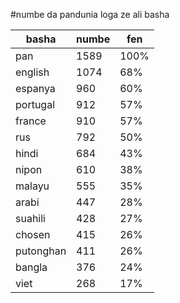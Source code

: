 #numbe da pandunia loga ze ali basha

| basha | numbe | fen |
|-------|-------|-----|
| pan | 1589 | 100% |
| english | 1074 | 68% |
| espanya | 960 | 60% |
| portugal | 912 | 57% |
| france | 910 | 57% |
| rus | 792 | 50% |
| hindi | 684 | 43% |
| nipon | 610 | 38% |
| malayu | 555 | 35% |
| arabi | 447 | 28% |
| suahili | 428 | 27% |
| chosen | 415 | 26% |
| putonghan | 411 | 26% |
| bangla | 376 | 24% |
| viet | 268 | 17% |
